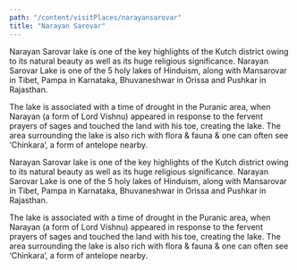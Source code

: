 ```yaml
---
path: "/content/visitPlaces/narayansarovar"
title: "Narayan Sarovar"
---
```


Narayan Sarovar lake is one of the key highlights of the Kutch district owing to its natural beauty as well as its huge religious significance. Narayan Sarovar Lake is one of the 5 holy lakes of Hinduism, along with Mansarovar in Tibet, Pampa in Karnataka, Bhuvaneshwar in Orissa and Pushkar in Rajasthan.

The lake is associated with a time of drought in the Puranic area, when Narayan (a form of Lord Vishnu) appeared in response to the fervent prayers of sages and touched the land with his toe, creating the lake. The area surrounding the lake is also rich with flora & fauna & one can often see ‘Chinkara’, a form of antelope nearby.

Narayan Sarovar lake is one of the key highlights of the Kutch district owing to its natural beauty as well as its huge religious significance. Narayan Sarovar Lake is one of the 5 holy lakes of Hinduism, along with Mansarovar in Tibet, Pampa in Karnataka, Bhuvaneshwar in Orissa and Pushkar in Rajasthan.

The lake is associated with a time of drought in the Puranic area, when Narayan (a form of Lord Vishnu) appeared in response to the fervent prayers of sages and touched the land with his toe, creating the lake. The area surrounding the lake is also rich with flora & fauna & one can often see ‘Chinkara’, a form of antelope nearby.